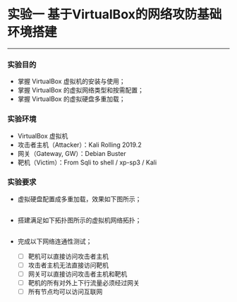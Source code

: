 # 实验一 基于VirtualBox的网络攻防基础环境搭建

____

### 实验目的

- 掌握 VirtualBox 虚拟机的安装与使用；
- 掌握 VirtualBox 的虚拟网络类型和按需配置；
- 掌握 VirtualBox 的虚拟硬盘多重加载；

### 实验环境

- VirtualBox 虚拟机
- 攻击者主机（Attacker）：Kali Rolling 2019.2
- 网关（Gateway, GW）：Debian Buster
- 靶机（Victim）：From Sqli to shell / xp-sp3 / Kali

### 实验要求

- 虚拟硬盘配置成多重加载，效果如下图所示；

<img src="https://c4pr1c3.github.io/cuc-ns/chap0x01/attach/chap0x01/media/vb-multi-attach.png" title="" alt="" data-align="center">

- 搭建满足如下拓扑图所示的虚拟机网络拓扑；

<img title="" src="https://c4pr1c3.github.io/cuc-ns/chap0x01/attach/chap0x01/media/vb-exp-layout.png" alt="" data-align="center">

- 完成以下网络连通性测试；
  
  - [ ] 靶机可以直接访问攻击者主机
  - [ ] 攻击者主机无法直接访问靶机
  - [ ] 网关可以直接访问攻击者主机和靶机
  - [ ] 靶机的所有对外上下行流量必须经过网关
  - [ ] 所有节点均可以访问互联网
